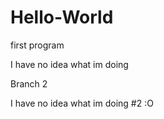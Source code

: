 # Hello-World
first program

I have no idea what im doing

Branch 2

I have no idea what im doing #2 :O
